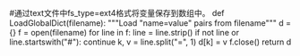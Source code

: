 #通过text文件中fs_type=ext4格式将变量保存到数组中。
def LoadGlobalDict(filename):
  """Load "name=value" pairs from filename"""
  d = {}
  f = open(filename)
  for line in f:
    line = line.strip()
    if not line or line.startswith("#"):
      continue
    k, v = line.split("=", 1)
    d[k] = v
  f.close()
  return d
